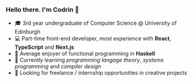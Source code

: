 ### Hello there. I'm Codrin 👋

- 🎓 3rd year undergraduate of Computer Science @ University of Edinburgh
- 💻 Part-time front-end developer, most experience with **React**, **TypeScript** and **Next.js**
- 🔭 Average enjoyer of functional programming in **Haskell**
- 🌱 Currently learning *programming langage theory*, *systems programming* and *compiler design*
- 🔎 Looking for freelance / internship opportunities in creative projects

<!--
**codrutiftode/codrutiftode** is a ✨ _special_ ✨ repository because its `README.md` (this file) appears on your GitHub profile.

Here are some ideas to get you started:

- 🔭 I’m currently working on ...
- 🌱 I’m currently learning ...
- 👯 I’m looking to collaborate on ...
- 🤔 I’m looking for help with ...
- 💬 Ask me about ...
- 📫 How to reach me: ...
- 😄 Pronouns: ...
- ⚡ Fun fact: ...
-->
